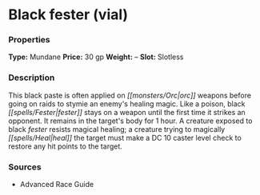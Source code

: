 ﻿---
Title: "Black fester (vial)"
Type: "Mundane"
Price: "30 gp"
Weight: "–"
Slot: "Slotless"
Description: |
  "This black paste is often applied on orc weapons before going on raids to stymie an enemy's healing magic. Like a poison, black fester stays on a weapon until the first time it strikes an opponent. It remains in the target's body for 1 hour. A creature exposed to black fester resists magical healing; a creature trying to magically heal the target must make a DC 10 caster level check to restore any hit points to the target."
Sources: "['Advanced Race Guide']"
---

# Black fester (vial)

### Properties

**Type:** Mundane **Price:** 30 gp **Weight:** – **Slot:** Slotless

### Description

This black paste is often applied on _[[monsters/Orc|orc]]_ weapons before going on raids to stymie an enemy's healing magic. Like a poison, black _[[spells/Fester|fester]]_ stays on a weapon until the first time it strikes an opponent. It remains in the target's body for 1 hour. A creature exposed to black _fester_ resists magical healing; a creature trying to magically _[[spells/Heal|heal]]_ the target must make a DC 10 caster level check to restore any hit points to the target.

### Sources

* Advanced Race Guide